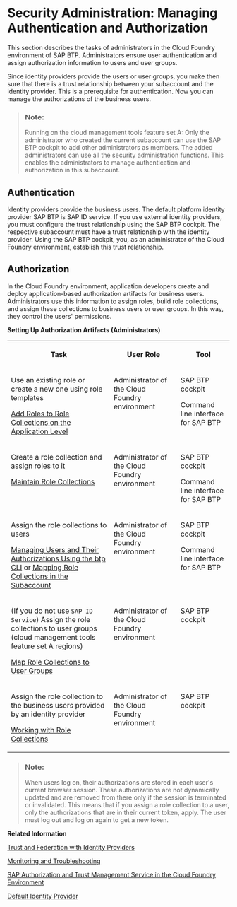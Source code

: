 <!-- loio1ff47b2d980e43a6b2ce294352333708 -->

# Security Administration: Managing Authentication and Authorization

This section describes the tasks of administrators in the Cloud Foundry environment of SAP BTP. Administrators ensure user authentication and assign authorization information to users and user groups.

Since identity providers provide the users or user groups, you make then sure that there is a trust relationship between your subaccount and the identity provider. This is a prerequisite for authentication. Now you can manage the authorizations of the business users.

> ### Note:  
> Running on the cloud management tools feature set A: Only the administrator who created the current subaccount can use the SAP BTP cockpit to add other administrators as members. The added administrators can use all the security administration functions. This enables the administrators to manage authentication and authorization in this subaccount.



<a name="loio1ff47b2d980e43a6b2ce294352333708__section_cdg_gdj_kbb"/>

## Authentication

Identity providers provide the business users. The default platform identity provider SAP BTP is SAP ID service. If you use external identity providers, you must configure the trust relationship using the SAP BTP cockpit. The respective subaccount must have a trust relationship with the identity provider. Using the SAP BTP cockpit, you, as an administrator of the Cloud Foundry environment, establish this trust relationship.



<a name="loio1ff47b2d980e43a6b2ce294352333708__section_th2_hdj_kbb"/>

## Authorization

In the Cloud Foundry environment, application developers create and deploy application-based authorization artifacts for business users. Administrators use this information to assign roles, build role collections, and assign these collections to business users or user groups. In this way, they control the users' permissions.

**Setting Up Authorization Artifacts \(Administrators\)**


<table>
<tr>
<th valign="top">

Task



</th>
<th valign="top">

User Role



</th>
<th valign="top">

Tool



</th>
</tr>
<tr>
<td valign="top">

Use an existing role or create a new one using role templates

[Add Roles to Role Collections on the Application Level](add-roles-to-role-collections-on-the-application-level-7596a0b.md)



</td>
<td valign="top">

Administrator of the Cloud Foundry environment



</td>
<td valign="top">

SAP BTP cockpit

Command line interface for SAP BTP



</td>
</tr>
<tr>
<td valign="top">

Create a role collection and assign roles to it

[Maintain Role Collections](maintain-role-collections-d5f1612.md)



</td>
<td valign="top">

Administrator of the Cloud Foundry environment



</td>
<td valign="top">

SAP BTP cockpit

Command line interface for SAP BTP



</td>
</tr>
<tr>
<td valign="top">

Assign the role collections to users

[Managing Users and Their Authorizations Using the btp CLI](managing-users-and-their-authorizations-using-the-btp-cli-94bb593.md) or [Mapping Role Collections in the Subaccount](mapping-role-collections-in-the-subaccount-9e1bf57.md)



</td>
<td valign="top">

Administrator of the Cloud Foundry environment



</td>
<td valign="top">

SAP BTP cockpit

Command line interface for SAP BTP



</td>
</tr>
<tr>
<td valign="top">

\(If you do not use `SAP ID Service`\) Assign the role collections to user groups \(cloud management tools feature set A regions\)

[Map Role Collections to User Groups](map-role-collections-to-user-groups-51acfc8.md)



</td>
<td valign="top">

Administrator of the Cloud Foundry environment



</td>
<td valign="top">

SAP BTP cockpit



</td>
</tr>
<tr>
<td valign="top">

Assign the role collection to the business users provided by an identity provider

[Working with Role Collections](working-with-role-collections-393ea0b.md)



</td>
<td valign="top">

Administrator of the Cloud Foundry environment



</td>
<td valign="top">

SAP BTP cockpit



</td>
</tr>
</table>

> ### Note:  
> When users log on, their authorizations are stored in each user's current browser session. These authorizations are not dynamically updated and are removed from there only if the session is terminated or invalidated. This means that if you assign a role collection to a user, only the authorizations that are in their current token, apply. The user must log out and log on again to get a new token.

**Related Information**  


[Trust and Federation with Identity Providers](trust-and-federation-with-identity-providers-cb1bc8f.md "When setting up accounts you need to assign users. While we provide you with your first users to get you started, your organization has identity providers that you want to integrate.")

[Monitoring and Troubleshooting](../60-security/monitoring-and-troubleshooting-1b3e89e.md "This section provides information on troubleshooting-related activities for the SAP Authorization and Trust Management service in the Cloud Foundry environment.")

[SAP Authorization and Trust Management Service in the Cloud Foundry Environment](../60-security/sap-authorization-and-trust-management-service-in-the-cloud-foundry-environment-6373bb7.md "The global account and subaccounts get their users from identity providers. Administrators make sure that users can only access their dedicated subaccount by making sure that there is a dedicated trust relationship only between the identity providers and the respective subaccounts. Developers configure and deploy application-based security artifacts containing authorizations, and administrators assign these authorizations using the SAP BTP cockpit.")

[Default Identity Provider](default-identity-provider-d6a8db7.md "SAP ID service is the default identity provider for both platform users and business users (in applications) at SAP BTP. You can start using it without further configuration.")

